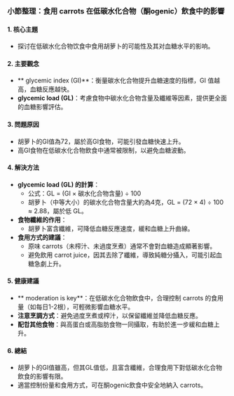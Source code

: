 ### 小節整理：食用 carrots 在低碳水化合物（酮ogenic）飲食中的影響

#### 1. 核心主題  
- 探讨在低碳水化合物饮食中食用胡萝卜的可能性及其对血糖水平的影响。

#### 2. 主要觀念  
- ** glycemic index (GI)**：衡量碳水化合物提升血糖速度的指標，GI 值越高，血糖反應越快。  
- **glycemic load (GL)**：考慮食物中碳水化合物含量及纖維等因素，提供更全面的血糖影響評估。  

#### 3. 問題原因  
- 胡萝卜的GI值為72，屬於高GI食物，可能引發血糖快速上升。  
- 高GI食物在低碳水化合物飲食中通常被限制，以避免血糖波動。  

#### 4. 解決方法  
- **glycemic load (GL) 的計算**：  
  - 公式：GL = (GI × 碳水化合物含量) ÷ 100  
  - 胡萝卜（中等大小）的碳水化合物含量大約為4克，GL = (72 × 4) ÷ 100 ≈ 2.88，屬於低 GL。  
- **食物纖維的作用**：  
  - 胡萝卜富含纖維，可降低血糖反應速度，緩和血糖上升曲線。  
- **食用方式的建議**：  
  - 原味 carrots（未榨汁、未過度烹煮）通常不會對血糖造成顯著影響。  
  - 避免飲用 carrot juice，因其去除了纖維，導致純糖分攝入，可能引起血糖急劇上升。  

#### 5. 健康建議  
- ** moderation is key**：在低碳水化合物飲食中，合理控制 carrots 的食用量（如每日1-2根），可輕微影響血糖水平。  
- **注意烹調方式**：避免過度烹煮或榨汁，以保留纖維並降低血糖反應。  
- **配합其他食物**：與高蛋白或高脂肪食物一同攝取，有助於進一步緩和血糖上升。  

#### 6. 總結  
- 胡萝卜的GI值雖高，但其GL值低，且富含纖維，合理食用下對低碳水化合物飲食的影響有限。  
- 適當控制份量和食用方式，可在酮ogenic飲食中安全地納入 carrots。